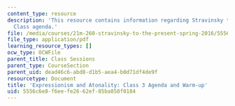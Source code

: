 ```yaml
---
content_type: resource
description: 'This resource contains information regarding Stravinsky to the present:
  Class agenda.'
file: /media/courses/21m-260-stravinsky-to-the-present-spring-2016/5556c6e8f6eefe2662ef85ba858f0184_MIT21M_260S16_class03.pdf
file_type: application/pdf
learning_resource_types: []
ocw_type: OCWFile
parent_title: Class Sessions
parent_type: CourseSection
parent_uid: dead46c6-abd8-d1b5-aea4-b0d71df4de9f
resourcetype: Document
title: 'Expressionism and Atonality: Class 3 Agenda and Warm-up'
uid: 5556c6e8-f6ee-fe26-62ef-85ba858f0184
---
```


